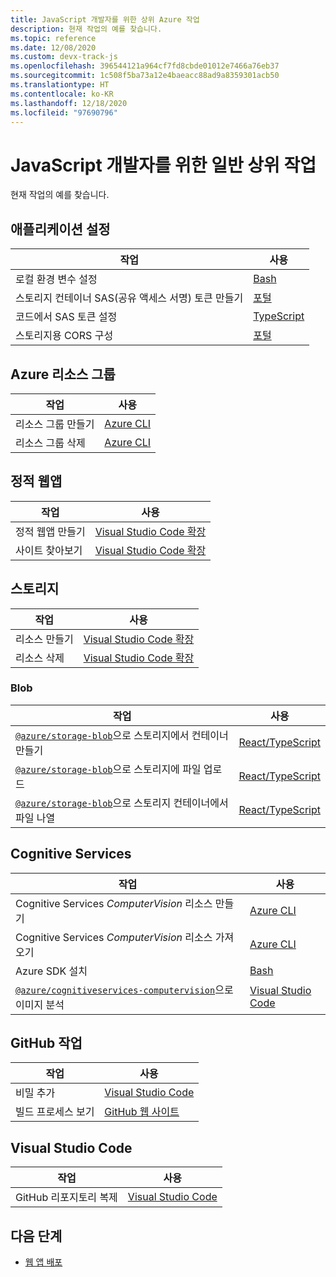 ```yaml
---
title: JavaScript 개발자를 위한 상위 Azure 작업
description: 현재 작업의 예를 찾습니다.
ms.topic: reference
ms.date: 12/08/2020
ms.custom: devx-track-js
ms.openlocfilehash: 396544121a964cf7fd8cbde01012e7466a76eb37
ms.sourcegitcommit: 1c508f5ba73a12e4baeacc88ad9a8359301acb50
ms.translationtype: HT
ms.contentlocale: ko-KR
ms.lasthandoff: 12/18/2020
ms.locfileid: "97690796"
---
```

# <a name="common-top-tasks-for-javascript-developers"></a>JavaScript 개발자를 위한 일반 상위 작업

현재 작업의 예를 찾습니다.

## <a name="application-settings"></a>애플리케이션 설정

|작업|사용|
|--|--|
|로컬 환경 변수 설정|[Bash](../tutorial/static-web-app/create-computer-vision-resource-use-in-code.md#add-environment-variables-to-your-local-environment)|
|스토리지 컨테이너 SAS(공유 액세스 서명) 토큰 만들기|[포털](../tutorial/browser-file-upload-azure-storage-blob.md#5-generate-your-shared-access-signature-sas-token)|
|코드에서 SAS 토큰 설정|[TypeScript](../tutorial/browser-file-upload-azure-storage-blob.md#set-sas-token-in-code-file)|
|스토리지용 CORS 구성|[포털](../tutorial/browser-file-upload-azure-storage-blob.md#6-configure-cors-for-azure-storage-resource)|

## <a name="azure-resource-groups"></a>Azure 리소스 그룹

|작업|사용|
|--|--|
|리소스 그룹 만들기|[Azure CLI](../tutorial/static-web-app/create-computer-vision-resource-use-in-code.md#create-azure-resources)|
|리소스 그룹 삭제|[Azure CLI](../tutorial/static-web-app/clean-up-resources.md#remove-all-the-resources-by-removing-resource-group)|

## <a name="static-web-apps"></a>정적 웹앱

|작업|사용|
|--|--|
|정적 웹앱 만들기|[Visual Studio Code 확장](../tutorial/static-web-app/create-static-web-app-visual-studio-code-extension.md#create-a-static-web-app-resource)|
|사이트 찾아보기|[Visual Studio Code 확장](../tutorial/static-web-app/create-static-web-app-visual-studio-code-extension.md#view-azure-static-web-site-in-browser)|

## <a name="storage"></a>스토리지

|작업|사용|
|--|--|
|리소스 만들기|[Visual Studio Code 확장](../tutorial/browser-file-upload-azure-storage-blob.md#3-create-storage-resource-with-visual-studio-extension)|
|리소스 삭제|[Visual Studio Code 확장](../tutorial/browser-file-upload-azure-storage-blob.md#clean-up-resources)|

### <a name="blobs"></a>Blob

|작업|사용|
|--|--|
|[`@azure/storage-blob`](https://www.npmjs.com/package/@azure/storage-blob)으로 스토리지에서 컨테이너 만들기|[React/TypeScript](../tutorial/browser-file-upload-azure-storage-blob.md#create-storage-client-and-manage-steps)|
|[`@azure/storage-blob`](https://www.npmjs.com/package/@azure/storage-blob)으로 스토리지에 파일 업로드|[React/TypeScript](../tutorial/browser-file-upload-azure-storage-blob.md#upload-button-functionality)|
|[`@azure/storage-blob`](https://www.npmjs.com/package/@azure/storage-blob)으로 스토리지 컨테이너에서 파일 나열|[React/TypeScript](../tutorial/browser-file-upload-azure-storage-blob.md#get-list-of-blobs)|

## <a name="cognitive-services"></a>Cognitive Services

|작업|사용|
|--|--|
|Cognitive Services _ComputerVision_ 리소스 만들기|[Azure CLI](../tutorial/static-web-app/create-computer-vision-resource-use-in-code.md#create-azure-resources)|
|Cognitive Services _ComputerVision_ 리소스 가져오기|[Azure CLI](../tutorial/static-web-app/create-computer-vision-resource-use-in-code.md#create-azure-resources)|
|Azure SDK 설치|[Bash](../tutorial/static-web-app/add-computer-vision-react-app.md#add-computer-vision-to-local-react-app)|
|[`@azure/cognitiveservices-computervision`](https://www.npmjs.com/package/@azure/cognitiveservices-computervision)으로 이미지 분석|[Visual Studio Code](../tutorial/static-web-app/add-computer-vision-react-app.md#add-computer-vision-code-as-separate-module)|

## <a name="github-actions"></a>GitHub 작업 

|작업|사용|
|--|--|
|비밀 추가|[Visual Studio Code](../tutorial/static-web-app/create-static-web-app-visual-studio-code-extension.md#create-a-static-web-app-resource)|
|빌드 프로세스 보기|[GitHub 웹 사이트](../tutorial/static-web-app/create-static-web-app-visual-studio-code-extension.md#view-the-github-action-build-process)|

## <a name="visual-studio-code"></a>Visual Studio Code

|작업|사용|
|--|--|
|GitHub 리포지토리 복제|[Visual Studio Code](../tutorial/browser-file-upload-azure-storage-blob.md#2-clone-and-run-the-initial-react-app)|

## <a name="next-steps"></a>다음 단계

* [웹 앱 배포](deploy-web-app.md)